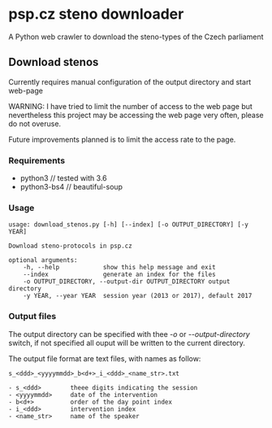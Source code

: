 # psp.cz steno downloader
A Python web crawler to download the steno-types of the Czech parliament

## Download stenos
Currently requires manual configuration of the output directory and start web-page

   WARNING: I have tried to limit the number of access to the web page
            but nevertheless this project may be accessing the web
            page very often, please do not overuse.
            
Future improvements planned is to limit the access rate to the page.

### Requirements
 - python3        // tested with 3.6
 - python3-bs4    // beautiful-soup
 
### Usage

    usage: download_stenos.py [-h] [--index] [-o OUTPUT_DIRECTORY] [-y YEAR]

    Download steno-protocols in psp.cz

    optional arguments:
        -h, --help            show this help message and exit
        --index               generate an index for the files
        -o OUTPUT_DIRECTORY, --output-dir OUTPUT_DIRECTORY output directory
        -y YEAR, --year YEAR  session year (2013 or 2017), default 2017

### Output files

The output directory can be specified with thee *-o* or *--output-directory* switch, if not specified all ouput will be written to the current directory.

The output file format are text files, with names as follow:

    s_<ddd>_<yyyymmdd>_b<d+>_i_<ddd>_<name_str>.txt
         
    - s_<ddd>        theee digits indicating the session
    - <yyyymmdd>     date of the intervention
    - b<d+>          order of the day point index
    - i_<ddd>        intervention index
    - <name_str>     name of the speaker

